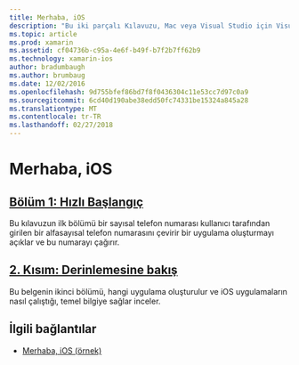 ```yaml
---
title: Merhaba, iOS
description: "Bu iki parçalı Kılavuzu, Mac veya Visual Studio için Visual Studio kullanarak temel bir Xamarin.iOS uygulaması oluşturma ve Xamarin ile iOS uygulaması geliştirme ile ilgili temel bilgileri bir anlayış geliştirmek açıklar. Araçlar, kavramlar ve oluşturmak ve bir Xamarin.iOS uygulaması dağıtmak için gerekli adımları tanıtılacaktır."
ms.topic: article
ms.prod: xamarin
ms.assetid: cf04736b-c95a-4e6f-b49f-b7f2b7ff62b9
ms.technology: xamarin-ios
author: bradumbaugh
ms.author: brumbaug
ms.date: 12/02/2016
ms.openlocfilehash: 9d755bfef86bd7f8f0436304c11e53cc7d97c0a9
ms.sourcegitcommit: 6cd40d190abe38edd50fc74331be15324a845a28
ms.translationtype: MT
ms.contentlocale: tr-TR
ms.lasthandoff: 02/27/2018
---
```

# <a name="hello-ios"></a>Merhaba, iOS

##  <a name="part-1-quickstartiosget-startedhello-ioshello-ios-quickstartmd"></a>[Bölüm 1: Hızlı Başlangıç](~/ios/get-started/hello-ios/hello-ios-quickstart.md)

Bu kılavuzun ilk bölümü bir sayısal telefon numarası kullanıcı tarafından girilen bir alfasayısal telefon numarasını çevirir bir uygulama oluşturmayı açıklar ve bu numarayı çağırır.

##  <a name="part-2-deep-diveiosget-startedhello-ioshello-ios-deepdivemd"></a>[2. Kısım: Derinlemesine bakış](~/ios/get-started/hello-ios/hello-ios-deepdive.md)

Bu belgenin ikinci bölümü, hangi uygulama oluşturulur ve iOS uygulamaların nasıl çalıştığı, temel bilgiye sağlar inceler.


## <a name="related-links"></a>İlgili bağlantılar

- [Merhaba, iOS (örnek)](https://developer.xamarin.com/samples/monotouch/Hello_iOS/)
